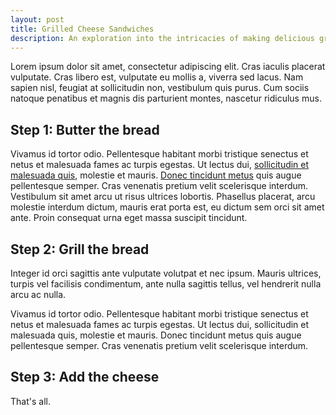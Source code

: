 ```yaml
---
layout: post
title: Grilled Cheese Sandwiches
description: An exploration into the intricacies of making delicious grilled cheese sandwiches.
---
```


Lorem ipsum dolor sit amet, consectetur adipiscing elit. Cras iaculis placerat vulputate. Cras libero est, vulputate eu mollis a, viverra sed lacus. Nam sapien nisl, feugiat at sollicitudin non, vestibulum quis purus. Cum sociis natoque penatibus et magnis dis parturient montes, nascetur ridiculus mus. 

## Step 1: Butter the bread
Vivamus id tortor odio. Pellentesque habitant morbi tristique senectus et netus et malesuada fames ac turpis egestas. Ut lectus dui, [sollicitudin et malesuada quis](http://www.google.com), molestie et mauris. [Donec tincidunt metus](http://www.neverbeenhere.com/) quis augue pellentesque semper. Cras venenatis pretium velit scelerisque interdum. Vestibulum sit amet arcu ut risus ultrices lobortis. Phasellus placerat, arcu molestie interdum dictum, mauris erat porta est, eu dictum sem orci sit amet ante. Proin consequat urna eget massa suscipit tincidunt.

## Step 2: Grill the bread
Integer id orci sagittis ante vulputate volutpat et nec ipsum. Mauris ultrices, turpis vel facilisis condimentum, ante nulla sagittis tellus, vel hendrerit nulla arcu ac nulla.

Vivamus id tortor odio. Pellentesque habitant morbi tristique senectus et netus et malesuada fames ac turpis egestas. Ut lectus dui, sollicitudin et malesuada quis, molestie et mauris. Donec tincidunt metus quis augue pellentesque semper. Cras venenatis pretium velit scelerisque interdum. 

## Step 3: Add the cheese
That's all.
